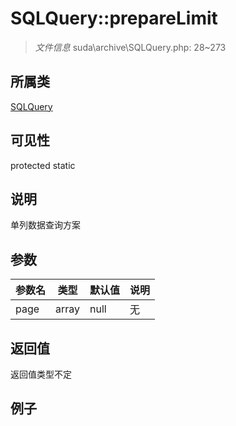 # SQLQuery::prepareLimit

> *文件信息* suda\archive\SQLQuery.php: 28~273
## 所属类 

[SQLQuery](../SQLQuery.md)

## 可见性

  protected  static
## 说明

单列数据查询方案


## 参数

| 参数名 | 类型 | 默认值 | 说明 |
|--------|-----|-------|-------|
| page |  array | null | 无 |

## 返回值
返回值类型不定

## 例子